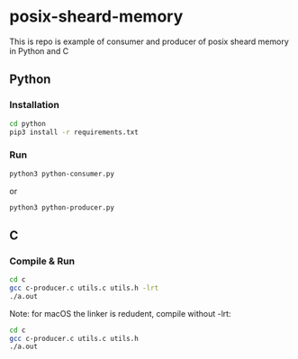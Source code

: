 # posix-sheard-memory
This is repo is example of consumer and producer of posix sheard memory in Python and C

## Python  
### Installation 
```bash
cd python
pip3 install -r requirements.txt
```

### Run
```bash
python3 python-consumer.py 
```
or
```bash
python3 python-producer.py 
```
## C 
### Compile & Run
```bash
cd c
gcc c-producer.c utils.c utils.h -lrt
./a.out
```

Note: for macOS the linker is redudent, compile without -lrt:
```bash
cd c
gcc c-producer.c utils.c utils.h
./a.out
```